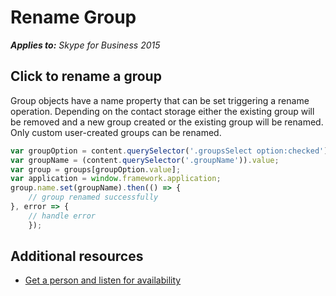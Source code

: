
# Rename Group


 _**Applies to:** Skype for Business 2015_

## Click to rename a group

Group objects have a name property that can be set triggering a rename operation.  Depending on the contact storage either the existing group will be removed and a new group created or the existing group will be renamed.  Only custom user-created groups can be renamed.

```js
var groupOption = content.querySelector('.groupsSelect option:checked');
var groupName = (content.querySelector('.groupName')).value;
var group = groups[groupOption.value];
var application = window.framework.application;
group.name.set(groupName).then(() => {
    // group renamed successfully
}, error => {
    // handle error
    });
```

## Additional resources

- [Get a person and listen for availability](ListenForAvailability.md)

